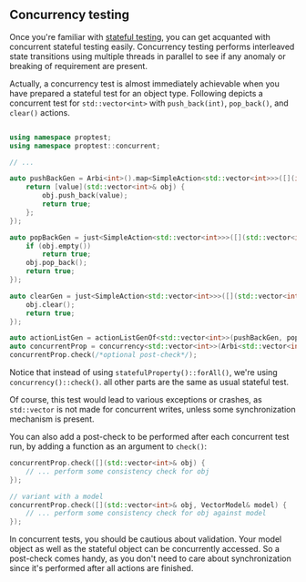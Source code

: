 ## Concurrency testing

Once you're familiar with [stateful testing](./StatefulTesting.md), you can get acquanted with concurrent stateful testing easily.
Concurrency testing performs interleaved state transitions using multiple threads in parallel to see if any anomaly or breaking of requirement are present.

Actually, a concurrency test is almost immediately achievable when you have prepared a stateful test for an object type.
Following depicts a concurrent test for `std::vector<int>` with `push_back(int)`, `pop_back()`, and `clear()` actions.


```cpp

using namespace proptest;
using namespace proptest::concurrent;

// ...

auto pushBackGen = Arbi<int>().map<SimpleAction<std::vector<int>>>([](int& value) {
    return [value](std::vector<int>& obj) {
        obj.push_back(value);
        return true;
    };
});

auto popBackGen = just<SimpleAction<std::vector<int>>>([](std::vector<int>& obj) {
    if (obj.empty())
        return true;
    obj.pop_back();
    return true;
});

auto clearGen = just<SimpleAction<std::vector<int>>>([](std::vector<int>& obj) {
    obj.clear();
    return true;
});

auto actionListGen = actionListGenOf<std::vector<int>>(pushBackGen, popBackGen, clearGen);
auto concurrentProp = concurrency<std::vector<int>>(Arbi<std::vector<int>>(), actionListGen);
concurrentProp.check(/*optional post-check*/);
```

Notice that instead of using `statefulProperty()::forAll()`, we're using `concurrency()::check()`. all other parts are the same as usual stateful test.

Of course, this test would lead to various exceptions or crashes, as `std::vector` is not made for concurrent writes, unless some synchronization mechanism is present.

You can also add a post-check to be performed after each concurrent test run, by adding a function as an argument to `check()`:

```cpp
concurrentProp.check([](std::vector<int>& obj) {
    // ... perform some consistency check for obj
});

// variant with a model
concurrentProp.check([](std::vector<int>& obj, VectorModel& model) {
    // ... perform some consistency check for obj against model
});
```

In concurrent tests, you should be cautious about validation. Your model object as well as the stateful object can be concurrently accessed. So a post-check comes handy, as you don't need to care about synchronization since it's performed after all actions are finished.
